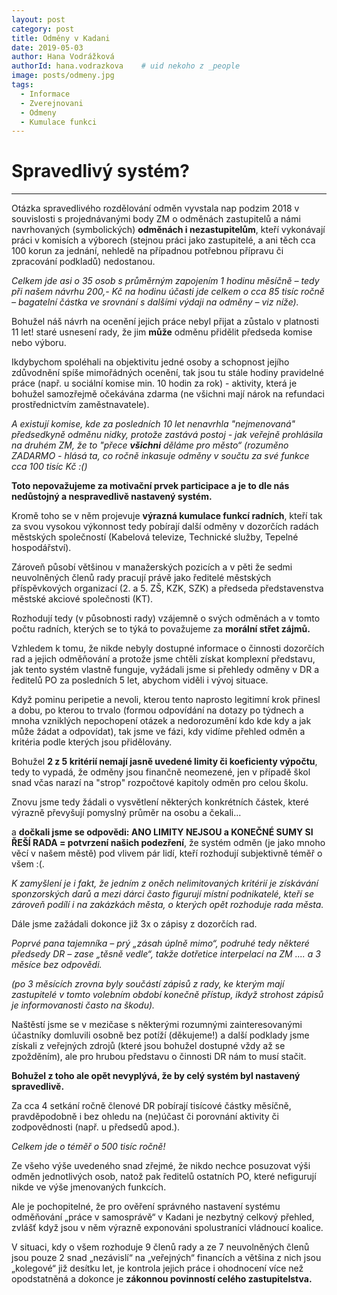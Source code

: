 ```yaml
---
layout: post
category: post
title: Odměny v Kadani
date: 2019-05-03
author: Hana Vodrážková
authorId: hana.vodrazkova    # uid nekoho z _people
image: posts/odmeny.jpg
tags:
  - Informace
  - Zverejnovani 
  - Odmeny
  - Kumulace funkci
---
```



Spravedlivý systém?
===
---

Otázka spravedlivého rozdělování odměn vyvstala nap podzim 2018 v souvislosti s projednávanými body ZM o odměnách zastupitelů 
a námi navrhovaných (symbolických) **odměnách i nezastupitelům**, kteří vykonávají práci v komisích a výborech 
(stejnou práci jako zastupitelé, a ani těch cca 100 korun za jednání, nehledě na případnou potřebnou přípravu či zpracování podkladů) nedostanou. 

*Celkem jde asi o 35 osob s průměrným zapojením 1 hodinu měsíčně – tedy při našem návrhu 200,- Kč na hodinu účasti jde celkem 
o cca 85 tisíc ročně – bagatelní částka ve srovnání s dalšími výdaji na odměny – viz níže).*

Bohužel náš návrh na ocenění jejich práce nebyl přijat a zůstalo v platnosti 11 let! staré usnesení rady, že jim **může** odměnu 
přidělit předseda komise nebo výboru. 

Ikdybychom spoléhali na objektivitu jedné osoby a schopnost jejího zdůvodnění spíše mimořádných ocenění, tak jsou tu stále hodiny 
pravidelné práce (např. u sociální komise min. 10 hodin za rok) - aktivity, která je bohužel samozřejmě očekávána zdarma
(ne všichni mají nárok na refundaci prostřednictvím zaměstnavatele).

*A existují komise, kde za posledních 10 let nenavrhla "nejmenovaná" předsedkyně odměnu nidky, protože zastává postoj - jak veřejně prohlásila na druhém ZM, že to "přece **všichni** děláme pro město“ (rozuměno ZADARMO - hlásá ta, co ročně inkasuje odměny v součtu za své funkce cca 100 tisíc Kč :()*

**Toto nepovažujeme za motivační prvek participace a je to dle nás nedůstojný a nespravedlivě nastavený systém.**

Kromě toho se v něm projevuje **výrazná kumulace funkcí radních**, kteří tak za svou vysokou výkonnost tedy pobírají další odměny
v dozorčích radách městských společností (Kabelová televize, Technické služby, Tepelné hospodářství). 

Zároveň působí většinou v manažerských pozicích a v pěti že sedmi neuvolněných členů rady pracují právě jako ředitelé městských 
příspěvkových organizací (2. a 5. ZŠ, KZK, SZK) a předseda představenstva městské akciové společnosti (KT). 

Rozhodují tedy (v působnosti rady) vzájemně o svých odměnách a v tomto počtu radních, kterých se to týká to považujeme za **morální střet zájmů.**

Vzhledem k tomu, že nikde nebyly dostupné informace o činnosti dozorčích rad a jejich odměňování a protože jsme chtěli získat komplexní
představu, jak tento systém vlastně funguje, vyžádali jsme si přehledy odměny v DR a ředitelů PO za posledních 5 let, abychom viděli i vývoj situace. 

Když pominu peripetie a nevoli, kterou tento naprosto legitimní krok přinesl a dobu, po kterou to trvalo 
(formou odpovídání na dotazy po týdnech a mnoha vzniklých nepochopení otázek a nedorozumění kdo kde kdy a jak může žádat a odpovídat),
tak jsme ve fázi, kdy vidíme přehled odměn a kritéria podle kterých jsou přidělovány.

Bohužel **2 z 5 kritérií nemají jasně uvedené limity či koeficienty výpočtu**, tedy to vypadá, že odměny jsou finančně neomezené, jen 
v případě škol snad včas narazí na "strop" rozpočtové kapitoly odměn pro celou školu. 

Znovu jsme tedy žádali o vysvětlení některých konkrétních částek, které výrazně převyšují pomyslný průměr na osobu a čekali...
 
a **dočkali jsme se odpovědi: ANO LIMITY NEJSOU a KONEČNÉ SUMY SI ŘEŠÍ RADA = potvrzení našich podezření**, že systém odměn (je jako mnoho věcí v našem městě) pod vlivem pár lidí, kteří rozhodují subjektivně téměř o všem :(.

*K zamyšlení je i fakt, že jedním z oněch nelimitovaných kritérií je získávání sponzorských darů a mezi dárci často figurují
místní podnikatelé, kteří se zároveň podílí i na zakázkách města, o kterých opět rozhoduje rada města.*

Dále jsme zažádali dokonce již 3x o zápisy z dozorčích rad.

*Poprvé pana tajemníka – prý „zásah úplně mimo“, podruhé tedy některé předsedy DR – zase „těsně vedle“, takže dotřetice interpelací
na ZM .... a 3 měsíce bez odpovědi.* 

*(po 3 měsících zrovna byly součástí zápisů z rady, ke kterým mají zastupitelé v tomto volebním období konečně přístup,
ikdyž strohost zápisů je informovanosti často na škodu).*

Naštěstí jsme se v mezičase s některými rozumnými zainteresovanými účastníky domluvili osobně bez potíží (děkujeme!) a další podklady 
jsme získali z veřejných zdrojů (které jsou bohužel dostupné vždy až se zpožděním), ale pro hrubou představu o činnosti DR nám to musí stačit.

**Bohužel z toho ale opět nevyplývá, že by celý systém byl nastavený spravedlivě.**

Za cca 4 setkání ročně členové DR pobírají tisícové částky měsíčně, pravděpodobně i bez ohledu na (ne)účast či porovnání aktivity 
či zodpovědnosti (např. u předsedů apod.). 

*Celkem jde o téměř o 500 tisíc ročně!*

Ze všeho výše uvedeného snad zřejmé, že nikdo nechce posuzovat výši odměn jednotlivých osob, natož pak ředitelů ostatních PO, 
které nefigurují nikde ve výše jmenovaných funkcích. 

Ale je pochopitelné, že pro ověření správného nastavení systému odměňování „práce v samosprávě“ v Kadani je nezbytný celkový přehled, 
zvlášť když jsou v něm výrazně exponováni spolustraníci vládnoucí koalice.

V  situaci, kdy o všem rozhoduje 9 členů rady a ze 7 neuvolněných členů jsou pouze 2 snad „nezávislí“ na „veřejných“ financích 
a většina z nich jsou „kolegové“ již desítku let, je kontrola jejich práce i ohodnocení více než opodstatněná a dokonce je 
**zákonnou povinností celého zastupitelstva.**


